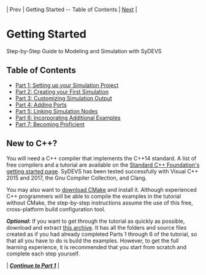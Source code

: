 | Prev | Getting Started -- Table of Contents | [Next](part01.html) |
# Getting Started

Step-by-Step Guide to Modeling and Simulation with SyDEVS

## Table of Contents

- [Part 1: Setting up your Simulation Project](part01.html)
- [Part 2: Creating your First Simulation](part02.html)
- [Part 3: Customizing Simulation Output](part03.html)
- [Part 4: Adding Ports](part04.html)
- [Part 5: Linking Simulation Nodes](part05.html)
- [Part 6: Incorporating Additional Examples](part06.html)
- [Part 7: Becoming Proficient](part07.html)

## New to C++?

You will need a C++ compiler that implements the C++14 standard. A list of free compilers and a tutorial are available on the [Standard C++ Foundation's getting started page](https://isocpp.org/get-started). SyDEVS has been tested successfully with Visual C++ 2015 and 2017, the Gnu Compiler Collection, and Clang.

You may also want to [download CMake](https://cmake.org/) and install it. Although experienced C++ programmers will be able to compile the examples in the tutorial without CMake, the step-by-step instructions assume the use of this free, cross-platform build configuration tool.

***Optional:*** If you want to get through the tutorial as quickly as possible, download and extract [this archive](doc/downloads/sydevs-tutorial-v0.6.6.zip). It has all the folders and source files created as if you had already completed Parts 1 through 6 of the tutorial, so that all you have to do is build the examples. However, to get the full learning experience, it is recommended that you start from scratch and complete each step yourself.

| [***Continue to Part 1***](part01.html) |



